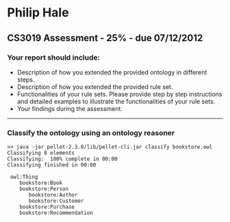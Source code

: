 # Philip Hale
## CS3019 Assessment - 25% - due 07/12/2012

### Your report should include:

* Description of how you extended the provided ontology in different steps.
* Description of how you extended the provided rule set.
* Functionalities of your rule sets. Please provide step by step instructions and detailed examples to illustrate the functionalities of your rule sets.
* Your findings during the assessment.

---------------

### Classify the ontology using an ontology reasoner

```
>> java -jar pellet-2.3.0/lib/pellet-cli.jar classify bookstore.owl
Classifying 8 elements
Classifying:  100% complete in 00:00
Classifying finished in 00:00

 owl:Thing
    bookstore:Book
    bookstore:Person
       bookstore:Author
       bookstore:Customer
    bookstore:Purchase
    bookstore:Recommendation
```
